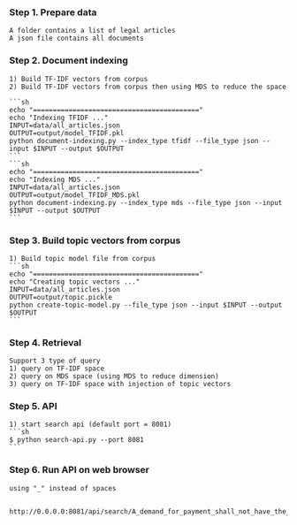 ### Step 1. Prepare data
	A folder contains a list of legal articles 
	A json file contains all documents

### Step 2. Document indexing
    1) Build TF-IDF vectors from corpus
    2) Build TF-IDF vectors from corpus then using MDS to reduce the space

    ```sh
    echo "=========================================="
    echo "Indexing TFIDF ..."
    INPUT=data/all_articles.json
    OUTPUT=output/model_TFIDF.pkl
    python document-indexing.py --index_type tfidf --file_type json --input $INPUT --output $OUTPUT
    ```
    ```sh
    echo "=========================================="
    echo "Indexing MDS ..."
    INPUT=data/all_articles.json
    OUTPUT=output/model_TFIDF_MDS.pkl
    python document-indexing.py --index_type mds --file_type json --input $INPUT --output $OUTPUT
    ```
### Step 3. Build topic vectors from corpus
    1) Build topic model file from corpus
    ```sh
    echo "=========================================="
    echo "Creating topic vectors ..."
    INPUT=data/all_articles.json
    OUTPUT=output/topic.pickle
    python create-topic-model.py --file_type json --input $INPUT --output $OUTPUT
    ```
### Step 4. Retrieval
    Support 3 type of query
    1) query on TF-IDF space
    2) query on MDS space (using MDS to reduce dimension)
    3) query on TF-IDF space with injection of topic vectors

### Step 5. API
    1) start search api (default port = 8081)
    ```sh
    $ python search-api.py --port 8081
    ```
### Step 6. Run API on web browser
    using "_" instead of spaces


    http://0.0.0.0:8081/api/search/A_demand_for_payment_shall_not_have_the_effect


